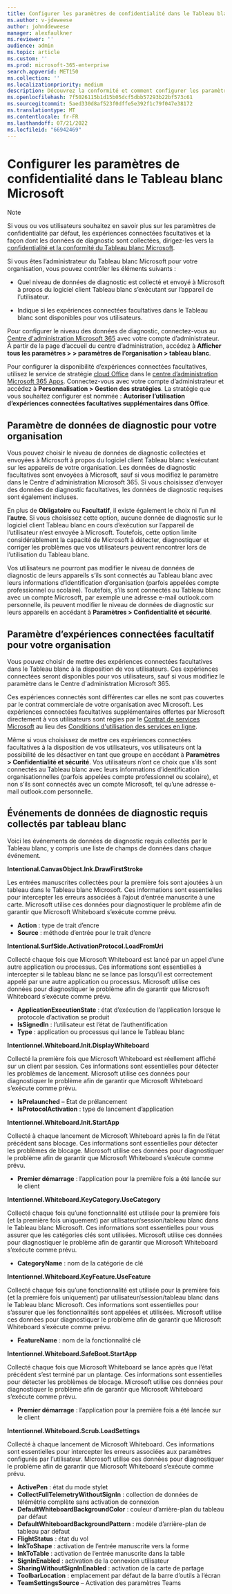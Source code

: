 ```yaml
---
title: Configurer les paramètres de confidentialité dans le Tableau blanc Microsoft
ms.author: v-jdeweese
author: johnddeweese
manager: alexfaulkner
ms.reviewer: ''
audience: admin
ms.topic: article
ms.custom: ''
ms.prod: microsoft-365-enterprise
search.appverid: MET150
ms.collection: ''
ms.localizationpriority: medium
description: Découvrez la conformité et comment configurer les paramètres de confidentialité dans le Tableau blanc Microsoft.
ms.openlocfilehash: 7f5026115b1d15b05dcf5dbb57293b22bf573c61
ms.sourcegitcommit: 5aed330d8af523f0dffe5e392f1c79f047e38172
ms.translationtype: MT
ms.contentlocale: fr-FR
ms.lasthandoff: 07/21/2022
ms.locfileid: "66942469"
---
```

# <a name="configure-privacy-settings-in-microsoft-whiteboard"></a>Configurer les paramètres de confidentialité dans le Tableau blanc Microsoft

>[!NOTE]
> Si vous ou vos utilisateurs souhaitez en savoir plus sur les paramètres de confidentialité par défaut, les expériences connectées facultatives et la façon dont les données de diagnostic sont collectées, dirigez-les vers la [confidentialité et la conformité du Tableau blanc Microsoft](https://support.microsoft.com/office/privacy-and-compliance-ed9f0de9-71be-44c2-837d-e0f448660be1).

Si vous êtes l’administrateur du Tableau blanc Microsoft pour votre organisation, vous pouvez contrôler les éléments suivants :

- Quel niveau de données de diagnostic est collecté et envoyé à Microsoft à propos du logiciel client Tableau blanc s’exécutant sur l’appareil de l’utilisateur.

- Indique si les expériences connectées facultatives dans le Tableau blanc sont disponibles pour vos utilisateurs.

Pour configurer le niveau des données de diagnostic, connectez-vous au [Centre d'administration Microsoft 365](/microsoft-365/admin/admin-overview/admin-center-overview) avec votre compte d’administrateur. À partir de la page d’accueil du centre d’administration, accédez à **Afficher tous les paramètres > > paramètres de l’organisation > tableau blanc**.

Pour configurer la disponibilité d’expériences connectées facultatives, utilisez le service de stratégie [cloud Office](/deployoffice/admincenter/overview-office-cloud-policy-service) dans le [centre d’administration Microsoft 365 Apps](https://config.office.com). Connectez-vous avec votre compte d’administrateur et accédez à **Personnalisation > Gestion des stratégies**. La stratégie que vous souhaitez configurer est nommée : **Autoriser l’utilisation d’expériences connectées facultatives supplémentaires dans Office**.

## <a name="diagnostic-data-setting-for-your-organization"></a>Paramètre de données de diagnostic pour votre organisation

Vous pouvez choisir le niveau de données de diagnostic collectées et envoyées à Microsoft à propos du logiciel client Tableau blanc s’exécutant sur les appareils de votre organisation. Les données de diagnostic facultatives sont envoyées à Microsoft, sauf si vous modifiez le paramètre dans le Centre d'administration Microsoft 365. Si vous choisissez d’envoyer des données de diagnostic facultatives, les données de diagnostic requises sont également incluses.

En plus de **Obligatoire** ou **Facultatif**, il existe également le choix ni l’un **ni l’autre**. Si vous choisissez cette option, aucune donnée de diagnostic sur le logiciel client Tableau blanc en cours d’exécution sur l’appareil de l’utilisateur n’est envoyée à Microsoft. Toutefois, cette option limite considérablement la capacité de Microsoft à détecter, diagnostiquer et corriger les problèmes que vos utilisateurs peuvent rencontrer lors de l’utilisation du Tableau blanc.

Vos utilisateurs ne pourront pas modifier le niveau de données de diagnostic de leurs appareils s’ils sont connectés au Tableau blanc avec leurs informations d’identification d’organisation (parfois appelées compte professionnel ou scolaire). Toutefois, s’ils sont connectés au Tableau blanc avec un compte Microsoft, par exemple une adresse e-mail outlook.com personnelle, ils peuvent modifier le niveau de données de diagnostic sur leurs appareils en accédant à **Paramètres > Confidentialité et sécurité**.

## <a name="optional-connected-experiences-setting-for-your-organization"></a>Paramètre d’expériences connectées facultatif pour votre organisation

Vous pouvez choisir de mettre des expériences connectées facultatives dans le Tableau blanc à la disposition de vos utilisateurs. Ces expériences connectées seront disponibles pour vos utilisateurs, sauf si vous modifiez le paramètre dans le Centre d'administration Microsoft 365. 

Ces expériences connectés sont différentes car elles ne sont pas couvertes par le contrat commerciale de votre organisation avec Microsoft. Les expériences connectées facultatives supplémentaires offertes par Microsoft directement à vos utilisateurs sont régies par le [Contrat de services Microsoft](https://www.microsoft.com/servicesagreement) au lieu des [Conditions d'utilisation des services en ligne](https://www.microsoft.com/licensing/product-licensing/products).

Même si vous choisissez de mettre ces expériences connectées facultatives à la disposition de vos utilisateurs, vos utilisateurs ont la possibilité de les désactiver en tant que groupe en accédant à **Paramètres > Confidentialité et sécurité**. Vos utilisateurs n’ont ce choix que s’ils sont connectés au Tableau blanc avec leurs informations d’identification organisationnelles (parfois appelées compte professionnel ou scolaire), et non s’ils sont connectés avec un compte Microsoft, tel qu’une adresse e-mail outlook.com personnelle.

## <a name="required-diagnostic-data-events-collected-by-whiteboard"></a>Événements de données de diagnostic requis collectés par tableau blanc

Voici les événements de données de diagnostic requis collectés par le Tableau blanc, y compris une liste de champs de données dans chaque événement.

**Intentional.CanvasObject.Ink.DrawFirstStroke**

Les entrées manuscrites collectées pour la première fois sont ajoutées à un tableau dans le Tableau blanc Microsoft. Ces informations sont essentielles pour intercepter les erreurs associées à l’ajout d’entrée manuscrite à une carte. Microsoft utilise ces données pour diagnostiquer le problème afin de garantir que Microsoft Whiteboard s’exécute comme prévu.

- **Action** : type de trait d’encre
- **Source** : méthode d’entrée pour le trait d’encre

**Intentional.SurfSide.ActivationProtocol.LoadFromUri**

Collecté chaque fois que Microsoft Whiteboard est lancé par un appel d’une autre application ou processus. Ces informations sont essentielles à intercepter si le tableau blanc ne se lance pas lorsqu’il est correctement appelé par une autre application ou processus. Microsoft utilise ces données pour diagnostiquer le problème afin de garantir que Microsoft Whiteboard s’exécute comme prévu.

- **ApplicationExecutionState** : état d’exécution de l’application lorsque le protocole d’activation se produit
- **IsSignedIn** : l’utilisateur est l’état de l’authentification
- **Type** : application ou processus qui lance le Tableau blanc

**Intentionnel.Whiteboard.Init.DisplayWhiteboard**

Collecté la première fois que Microsoft Whiteboard est réellement affiché sur un client par session. Ces informations sont essentielles pour détecter les problèmes de lancement. Microsoft utilise ces données pour diagnostiquer le problème afin de garantir que Microsoft Whiteboard s’exécute comme prévu.

- **IsPrelaunched** – État de prélancement
- **IsProtocolActivation** : type de lancement d’application

**Intentionnel.Whiteboard.Init.StartApp**

Collecté à chaque lancement de Microsoft Whiteboard après la fin de l’état précédent sans blocage. Ces informations sont essentielles pour détecter les problèmes de blocage. Microsoft utilise ces données pour diagnostiquer le problème afin de garantir que Microsoft Whiteboard s’exécute comme prévu.

- **Premier démarrage** : l’application pour la première fois a été lancée sur le client

**Intentionnel.Whiteboard.KeyCategory.UseCategory**

Collecté chaque fois qu’une fonctionnalité est utilisée pour la première fois (et la première fois uniquement) par utilisateur/session/tableau blanc dans le Tableau blanc Microsoft. Ces informations sont essentielles pour vous assurer que les catégories clés sont utilisées. Microsoft utilise ces données pour diagnostiquer le problème afin de garantir que Microsoft Whiteboard s’exécute comme prévu.

- **CategoryName** : nom de la catégorie de clé

**Intentionnel.Whiteboard.KeyFeature.UseFeature**

Collecté chaque fois qu’une fonctionnalité est utilisée pour la première fois (et la première fois uniquement) par utilisateur/session/tableau blanc dans le Tableau blanc Microsoft. Ces informations sont essentielles pour s’assurer que les fonctionnalités sont appelées et utilisées. Microsoft utilise ces données pour diagnostiquer le problème afin de garantir que Microsoft Whiteboard s’exécute comme prévu.

- **FeatureName** : nom de la fonctionnalité clé

**Intentionnel.Whiteboard.SafeBoot.StartApp**

Collecté chaque fois que Microsoft Whiteboard se lance après que l’état précédent s’est terminé par un plantage. Ces informations sont essentielles pour détecter les problèmes de blocage. Microsoft utilise ces données pour diagnostiquer le problème afin de garantir que Microsoft Whiteboard s’exécute comme prévu.

- **Premier démarrage** : l’application pour la première fois a été lancée sur le client

**Intentionnel.Whiteboard.Scrub.LoadSettings**

Collecté à chaque lancement de Microsoft Whiteboard. Ces informations sont essentielles pour intercepter les erreurs associées aux paramètres configurés par l’utilisateur. Microsoft utilise ces données pour diagnostiquer le problème afin de garantir que Microsoft Whiteboard s’exécute comme prévu.

- **ActivePen** : état du mode stylet
- **CollectFullTelemetryWithoutSignIn** : collection de données de télémétrie complète sans activation de connexion
- **DefaultWhiteboardBackgroundColor** : couleur d’arrière-plan du tableau par défaut
- **DefaultWhiteboardBackgroundPattern** : modèle d’arrière-plan de tableau par défaut
- **FlightStatus** : état du vol
- **InkToShape** : activation de l’entrée manuscrite vers la forme
- **InkToTable** : activation de l’entrée manuscrite dans la table
- **SignInEnabled** : activation de la connexion utilisateur
- **SharingWithoutSignInEnabled** : activation de la carte de partage
- **ToolbarLocation** : emplacement par défaut de la barre d’outils à l’écran
- **TeamSettingsSource** – Activation des paramètres Teams

